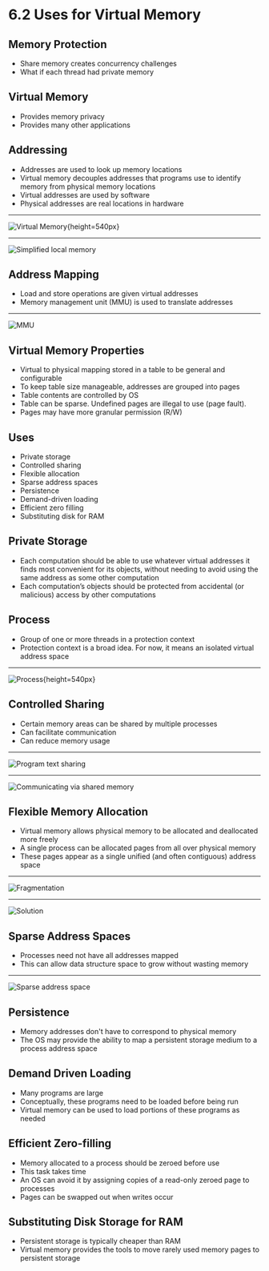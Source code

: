 6.2 Uses for Virtual Memory
===========================

Memory Protection
-----------------

- Share memory creates concurrency challenges
- What if each thread had private memory

Virtual Memory
--------------

- Provides memory privacy
- Provides many other applications

Addressing
----------

- Addresses are used to look up memory locations
- Virtual memory decouples addresses that programs use to identify memory from physical memory locations
- Virtual addresses are used by software
- Physical addresses are real locations in hardware

---

![Virtual Memory](https://upload.wikimedia.org/wikipedia/commons/6/6e/Virtual_memory.svg){height=540px}

---

![Simplified local memory](media/6-3.png)

Address Mapping
---------------

- Load and store operations are given virtual addresses
- Memory management unit (MMU) is used to translate addresses

---

![MMU](media/6-4.png)

Virtual Memory Properties
-------------------------

- Virtual to physical mapping stored in a table to be general and configurable
- To keep table size manageable, addresses are grouped into pages
- Table contents are controlled by OS
- Table can be sparse. Undefined pages are illegal to use (page fault).
- Pages may have more granular permission (R/W)

Uses
----

- Private storage
- Controlled sharing
- Flexible allocation
- Sparse address spaces
- Persistence
- Demand-driven loading
- Efficient zero filling
- Substituting disk for RAM

Private Storage
---------------

- Each computation should be able to use whatever virtual addresses it finds most convenient for its objects, without needing to avoid using the same address as some other computation
- Each computation’s objects should be protected from accidental (or malicious) access by other computations

Process
-------

- Group of one or more threads in a protection context
- Protection context is a broad idea. For now, it means an isolated virtual address space

---

![Process](https://upload.wikimedia.org/wikipedia/commons/a/a5/Multithreaded_process.svg){height=540px}

Controlled Sharing
------------------

- Certain memory areas can be shared by multiple processes
- Can facilitate communication
- Can reduce memory usage

---

![Program text sharing](media/6-5.png)

---

![Communicating via shared memory](media/6-6.png)

Flexible Memory Allocation
--------------------------

- Virtual memory allows physical memory to be allocated and deallocated more freely
- A single process can be allocated pages from all over physical memory
- These pages appear as a single unified (and often contiguous) address space

---

![Fragmentation](media/6-8.png)

---

![Solution](media/6-9.png)

Sparse Address Spaces
---------------------

- Processes need not have all addresses mapped
- This can allow data structure space to grow without wasting memory

---

![Sparse address space](media/6-sparse.png)

Persistence
-----------

- Memory addresses don't have to correspond to physical memory
- The OS may provide the ability to map a persistent storage medium to a process address space

Demand Driven Loading
---------------------

- Many programs are large
- Conceptually, these programs need to be loaded before being run
- Virtual memory can be used to load portions of these programs as needed

Efficient Zero-filling
----------------------

- Memory allocated to a process should be zeroed before use
- This task takes time
- An OS can avoid it by assigning copies of a read-only zeroed page to processes
- Pages can be swapped out when writes occur

Substituting Disk Storage for RAM
---------------------------------

- Persistent storage is typically cheaper than RAM
- Virtual memory provides the tools to move rarely used memory pages to persistent storage
